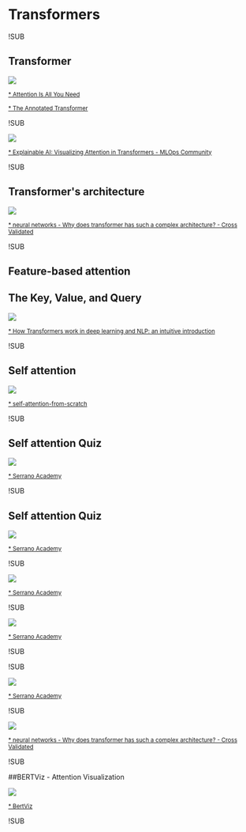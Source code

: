 # Transformers

!SUB

## Transformer

![](images/attention_research_1.png) <!-- .element width="35%" -->

<small>[* Attention Is All You Need](https://arxiv.org/abs/1706.03762)</small>

<small>[* The Annotated Transformer](https://nlp.seas.harvard.edu/annotated-transformer)</small>

!SUB

![](images/transformer_roles.png)<!-- .element width="70%" -->

<small>[* Explainable AI: Visualizing Attention in Transformers - MLOps Community](https://mlops.community/explainable-ai-visualizing-attention-in-transformers/)</small>

!SUB

## Transformer's architecture

![](images/transformer_explained.png)

<small>[* neural networks - Why does transformer has such a complex architecture? - Cross Validated](https://stats.stackexchange.com/questions/512242/why-does-transformer-has-such-a-complex-architecture)</small>

!SUB

## Feature-based attention

## The Key, Value, and Query

![](images/attention-as-database-query.png)

<small>[* How Transformers work in deep learning and NLP: an intuitive introduction](https://theaisummer.com/transformer/)</small>

!SUB

## Self attention

![](images/raschka_self_attention.png)<!-- .element width="75%" -->

<small>[* self-attention-from-scratch](https://sebastianraschka.com/blog/2023/self-attention-from-scratch.html)</small>

!SUB

## Self attention Quiz

![](images/embedding_apple_quiz_1_1.png)<!-- .element width="60%" -->

<small>[* Serrano Academy](https://www.youtube.com/watch?v=qaWMOYf4ri8)</small>

!SUB

## Self attention Quiz

![](images/embedding_apple_quiz_1_2.png)<!-- .element width="60%" -->

<small>[* Serrano Academy](https://www.youtube.com/watch?v=qaWMOYf4ri8)</small>

!SUB

![](images/embedding_apple_quiz_2_1.png)<!-- .element width="60%" -->

<small>[* Serrano Academy](https://www.youtube.com/watch?v=qaWMOYf4ri8)</small>

!SUB

![](images/embedding_apple_quiz_2_2.png)<!-- .element width="60%" -->

<small>[* Serrano Academy](https://www.youtube.com/watch?v=qaWMOYf4ri8)</small>

!SUB

!SUB

![](images/bear_honey_context.png)<!-- .element width="90%" -->

<small>[* Serrano Academy](https://www.youtube.com/watch?v=qaWMOYf4ri8)</small>

!SUB

![](images/transformer_explained.png)

<small>[* neural networks - Why does transformer has such a complex architecture? - Cross Validated](https://stats.stackexchange.com/questions/512242/why-does-transformer-has-such-a-complex-architecture)</small>

!SUB

##BERTViz - Attention Visualization

![](images/bertviz_head-view.gif)

<small>[* BertViz](https://github.com/jessevig/bertviz?tab=readme-ov-file)</small>

!SUB
